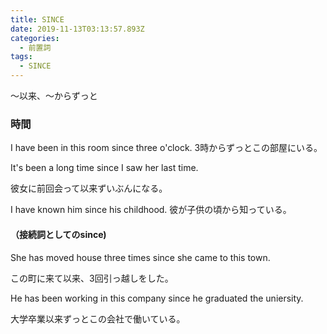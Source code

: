 ```yaml
---
title: SINCE
date: 2019-11-13T03:13:57.893Z
categories:
  - 前置詞
tags:
  - SINCE
---
```

～以来、～からずっと
 

### 時間
 

I have been in this room since three o'clock. 3時からずっとこの部屋にいる。
 
It's been a long time since I saw her last time.
 
彼女に前回会って以来ずいぶんになる。
 

I have known him since his childhood.  彼が子供の頃から知っている。
 

#### （接続詞としてのsince)
 
She has moved house three times since she came to this town.
 
この町に来て以来、3回引っ越しをした。
 
He has been working in this company since he graduated the uniersity.
 
大学卒業以来ずっとこの会社で働いている。
